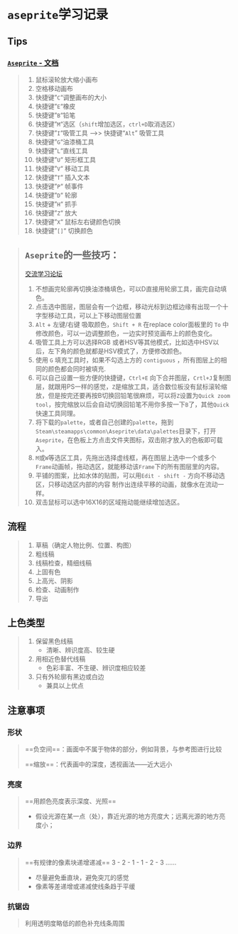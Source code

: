 # `aseprite`学习记录

## Tips

### [`Aseprite` - 文档](https://www.aseprite.org/docs/)



> 1. 鼠标滚轮放大缩小画布 
> 2. 空格移动画布 
> 3. 快捷键”`C`“调整画布的大小 
> 4. 快捷键”`E`“橡皮 
> 5. 快捷键”`B`“铅笔 
> 6. 快捷键”`M`“选区（`shift`增加选区，`ctrl+D`取消选区） 
> 7. 快捷键”`I`“吸管工具   -->> 快捷键“`Alt`” 吸管工具
> 8. 快捷键”`G`“油漆桶工具 
> 9. 快捷键”`L`“直线工具
> 10. 快捷键”`U`“ 矩形框工具
> 11. 快捷键”`V`“ 移动工具
> 12. 快捷键”`T`“ 插入文本
> 13. 快捷键”`P`“ 帧事件
> 14. 快捷键”`D`“ 轮廓
> 15. 快捷键”`H`“ 抓手
> 16. 快捷键”`Z`“ 放大
> 17. 快捷键”`X`“ 鼠标左右键颜色切换
> 18. 快捷键”`[]`“ 切换颜色



> ## `Aseprite`的一些技巧： 
>
> [交流学习论坛](https://community.aseprite.org/)
>
> 1. 不想画完轮廓再切换油漆桶填色，可以D直接用轮廓工具，画完自动填色。 
> 2. 点击选中图层，图层会有一个边框，移动光标到边框边缘有出现一个十字型移动工具，可以上下移动图层位置 
> 3.  `Alt` + 左键/右键 吸取颜色，`Shift + R` 在replace color面板里的 `To` 中修改颜色，可以一边调整颜色，一边实时预览画布上的颜色变化。 
> 4. 吸管工具上方可以选择RGB 或者HSV等其他模式，比如选中HSV以后，左下角的颜色就都是HSV模式了，方便修改颜色。 
> 5.  使用 `G` 填充工具时，如果不勾选上方的 `contiguous` ，所有图层上的相同的颜色都会同时被填充.
> 6. 可以自己设置一些方便的快捷键，`Ctrl+E` 向下合并图层，`Crtl+J`复制图层，就跟用PS一样的感觉，`Z`是缩放工具，适合数位板没有鼠标滚轮缩放，但是按完还要再按B切换回铅笔很麻烦，可以将`Z`设置为`Quick zoom tool`，按完缩放以后会自动切换回铅笔不用你多按一下`B`了，其他`Quick`快速工具同理。 
> 7. 将下载的`palette`，或者自己创建的`palette`，拖到`Steam\steamapps\common\Aseprite\data\palettes`目录下，打开`Aseprite`，在色板上方点击文件夹图标，双击刚才放入的色板即可载入。 
> 8. `M`或`W`等选区工具，先拖出选择虚线框，再在图层上选中一个或多个`Frame`动画帧，拖动选区，就能移动该`Frame`下的所有图层里的内容。 
> 9. 平铺的图案，比如水体的贴图，可以用`Edit - shift -` 方向不移动选区，只移动选区内部的内容 制作出连续平移的动画，就像水在流动一样。 
> 10. 双击鼠标可以选中16X16的区域拖动能继续增加选区。





## 流程

> 1. 草稿（确定人物比例、位置、构图）
> 2. 粗线稿
> 3. 线稿检查，精细线稿
> 4. 上固有色
> 5. 上高光、阴影
> 6. 检查、动画制作
> 7. 导出



## 上色类型

> 1. 保留黑色线稿
>    - 清晰、辨识度高、较生硬
> 2. 用相近色替代线稿
>    - 色彩丰富、不生硬、辨识度相应较差
> 3. 只有外轮廓有黑边或白边
>    - 兼具以上优点









## 注意事项

### 形状

> ==负空间==：画面中不属于物体的部分，例如背景，与参考图进行比较
>
> ==缩放==：代表画中的深度，透视画法——近大远小

### 亮度

> ==用颜色亮度表示深度、光照==
>
> - 假设光源在某一点（处），靠近光源的地方亮度大；远离光源的地方亮度小；

### 边界

> ==有规律的像素块递增递减== 3 - 2 - 1 - 1 - 2 - 3 ……
>
> - 尽量避免垂直块，避免突兀的感觉
> - 像素等差递增或递减使线条趋于平缓





### 抗锯齿

> 利用透明度略低的颜色补充线条周围